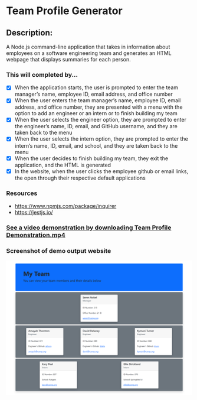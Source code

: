 # Team Profile Generator

## Description:

 A Node.js command-line application that takes in information about employees on a software engineering team and generates an HTML webpage that displays summaries for each person.
 
### This will completed by...
- [x] When the application starts, the user is prompted to enter the team manager’s name, employee ID, email address, and office number
- [x] When the user enters the team manager’s name, employee ID, email address, and office number, they are presented with a menu with the option to add an engineer or an intern or to finish building my team
- [x] When the user selects the engineer option, they are prompted to enter the engineer’s name, ID, email, and GitHub username, and they are taken back to the menu
- [x] When the user selects the intern option, they are prompted to enter the intern’s name, ID, email, and school, and they are taken back to the menu
- [x] When the user decides to finish building my team, they exit the application, and the HTML is generated
- [x] In the website, when the user clicks the employee github or email links, the open through their respective default applications

### Resources
- https://www.npmjs.com/package/inquirer
- https://jestjs.io/

### [See a video demonstration by downloading Team Profile Demonstration.mp4](https://github.com/jamestw13/team-profile-generator/blob/main/Team%20Profile%20Demonstration.mp4)

### Screenshot of demo output website
![Screenshot](https://github.com/jamestw13/team-profile-generator/blob/main/Screenshot.png)

